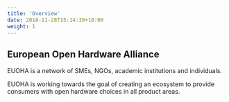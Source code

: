 ```yaml
---
title: 'Overview'
date: 2018-11-28T15:14:39+10:00
weight: 1
---
```


## European Open Hardware Alliance

EUOHA is a network of SMEs, NGOs, academic institutions and individuals.

EUOHA is working towards the goal of creating an ecosystem to provide consumers with open hardware choices in all product areas.

